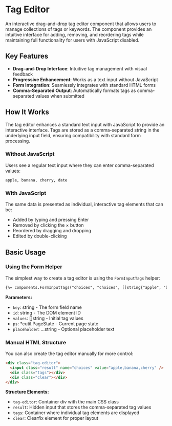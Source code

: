 # Tag Editor

An interactive drag-and-drop tag editor component that allows users to manage collections of tags or keywords. The component provides an intuitive interface for adding, removing, and reordering tags while maintaining full functionality for users with JavaScript disabled.

## Key Features

- **Drag-and-Drop Interface**: Intuitive tag management with visual feedback
- **Progressive Enhancement**: Works as a text input without JavaScript
- **Form Integration**: Seamlessly integrates with standard HTML forms
- **Comma-Separated Output**: Automatically formats tags as comma-separated values when submitted

## How It Works

The tag editor enhances a standard text input with JavaScript to provide an interactive interface. Tags are stored as a comma-separated string in the underlying input field, ensuring compatibility with standard form processing.

### Without JavaScript
Users see a regular text input where they can enter comma-separated values:
```
apple, banana, cherry, date
```

### With JavaScript
The same data is presented as individual, interactive tag elements that can be:
- Added by typing and pressing Enter
- Removed by clicking the × button
- Reordered by dragging and dropping
- Edited by double-clicking

## Basic Usage

### Using the Form Helper

The simplest way to create a tag editor is using the `FormInputTags` helper:

```html
{%= components.FormInputTags("choices", "choices", []string{"apple", "banana", "cherry"}, ps) %}
```

**Parameters:**
- `key`: string - The form field name
- `id`: string - The DOM element ID
- `values`: []string - Initial tag values
- `ps`: *cutil.PageState - Current page state
- `placeholder`: ...string - Optional placeholder text

### Manual HTML Structure

You can also create the tag editor manually for more control:

```html
<div class="tag-editor">
  <input class="result" name="choices" value="apple,banana,cherry" />
  <div class="tags"></div>
  <div class="clear"></div>
</div>
```

**Structure Elements:**
- `tag-editor`: Container div with the main CSS class
- `result`: Hidden input that stores the comma-separated tag values
- `tags`: Container where individual tag elements are displayed
- `clear`: Clearfix element for proper layout
